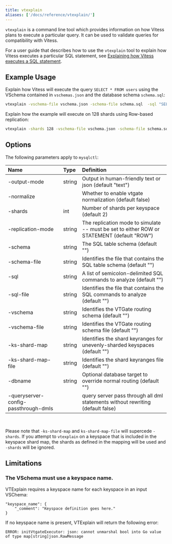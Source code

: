 ```yaml
---
title: vtexplain
aliases: ['/docs/reference/vtexplain/']
---
```


`vtexplain` is a command line tool which provides information on how Vitess plans to execute a particular query. It can be used to validate queries for compatibility with Vitess.

For a user guide that describes how to use the `vtexplain` tool to explain how Vitess executes a particular SQL statement, see [Explaining how Vitess executes a SQL statement](../../user-guides/vtexplain).

## Example Usage

Explain how Vitess will execute the query `SELECT * FROM users` using the VSchema contained in `vschemas.json` and the database schema `schema.sql`:

```bash
vtexplain -vschema-file vschema.json -schema-file schema.sql  -sql "SELECT * FROM users"
```

Explain how the example will execute on 128 shards using Row-based replication:

```bash
vtexplain -shards 128 -vschema-file vschema.json -schema-file schema.sql -replication-mode "ROW" -output-mode text -sql "INSERT INTO users (user_id, name) VALUES(1, 'john')"
```


## Options

The following parameters apply to `mysqlctl`:

| Name | Type | Definition |
| :-------- | :--------- | :--------- |
| -output-mode | string | Output in human-friendly text or json (default "text") |
| -normalize |  | Whether to enable vtgate normalization (default false) |
| -shards | int | Number of shards per keyspace (default 2) |
| -replication-mode | string | The replication mode to simulate -- must be set to either ROW or STATEMENT (default "ROW") |
| -schema | string | The SQL table schema (default "") |
| -schema-file | string | Identifies the file that contains the SQL table schema (default "") |
| -sql | string | A list of semicolon-delimited SQL commands to analyze (default "") |
| -sql-file | string | Identifies the file that contains the SQL commands to analyze (default "") |
| -vschema | string | Identifies the VTGate routing schema (default "") |
| -vschema-file | string | Identifies the VTGate routing schema file (default "") |
| -ks-shard-map | string | Identifies the shard keyranges for unevenly-sharded keyspaces (default "") |
| -ks-shard-map-file | string | Identifies the shard keyranges file (default "") |
| -dbname | string | Optional database target to override normal routing (default "") |
| -queryserver-config-passthrough-dmls |  | query server pass through all dml statements without rewriting (default false) |

<br>

Please note that `-ks-shard-map` and `ks-shard-map-file` will supercede `-shards`.
If you attempt to `vtexplain` on a keyspace that is included in the keyspace shard map, the shards as defined in the mapping will be used and `-shards` will be ignored.

## Limitations

### The VSchema must use a keyspace name.

VTExplain requires a keyspace name for each keyspace in an input VSChema:

```
"keyspace_name": {
    "_comment": "Keyspace definition goes here."
}
```

If no keyspace name is present, VTExplain will return the following error:

```
ERROR: initVtgateExecutor: json: cannot unmarshal bool into Go value of type map[string]json.RawMessage
```  